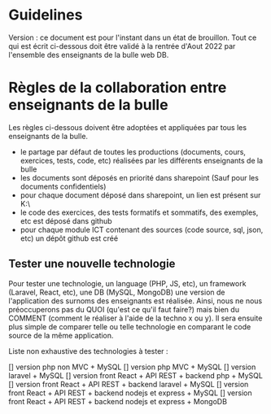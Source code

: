 # Guidelines

Version : ce document est pour l'instant dans un état de brouillon. 
Tout ce qui est écrit ci-dessous doit être validé à la rentrée d'Aout 2022 par l'ensemble des enseignants de la bulle web DB.

# Règles de la collaboration entre enseignants de la bulle

Les règles ci-dessous doivent être adoptées et appliquées par tous les enseignants de la bulle.

- le partage par défaut de toutes les productions (documents, cours, exercices, tests, code, etc) réalisées par les différents enseignants de la bulle
- les documents sont déposés en priorité dans sharepoint (Sauf pour les documents confidentiels) 
- pour chaque document déposé dans sharepoint, un lien est présent sur K:\
- le code des exercices, des tests formatifs et sommatifs, des exemples, etc est déposé dans github
- pour chaque module ICT contenant des sources (code source, sql, json, etc) un dépôt github est créé

## Tester une nouvelle technologie

Pour tester une technologie, un language (PHP, JS, etc), un framework (Laravel, React, etc), une DB (MySQL, MongoDB) une version de l'application des surnoms des enseignants est réalisée.
Ainsi, nous ne nous préoccuperons pas du QUOI (qu'est ce qu'il faut faire?) mais bien du COMMENT (comment le réaliser à l'aide de la techno x ou y).
Il sera ensuite plus simple de comparer telle ou telle technologie en comparant le code source de la même application.

Liste non exhaustive des technologies à tester :

[] version php non MVC + MySQL
[] version php MVC + MySQL
[] version laravel + MySQL
[] version front React + API REST + backend php + MySQL
[] version front React + API REST + backend laravel + MySQL
[] version front React + API REST + backend nodejs et express + MySQL
[] version front React + API REST + backend nodejs et express + MongoDB